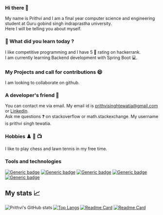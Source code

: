 ### Hi there 👋
My name is Prithvi and I am a final year computer science and engineering student at Guru gobind singh indraprastha university.  
Here I will be telling you about myself.  

###  🔭 What did you learn today ?
I like competitive programming and I have 5 🌟 rating on hackerrank.  
I am currently learning Backend development with Spring Boot 💻.

### My Projects and call for contributions 😄
I am looking to collaborate on github.

### A developer's friend 👼
You can contact me via email. My email id is prithvisinghtewatia@gmail.com  
or [Linkedin](https://www.linkedin.com/in/prithvi-singh-tewatia-0161b5171/).   
Ask me questions ❓ on stackoverflow or math.stackexchange. My username is prithvi singh tewatia.  

### Hobbies ♟️ 🎾 📺 
I like to play chess and lawn tennis in my free time.  

### Tools and technologies
[![Generic badge](https://img.shields.io/badge/OS-Linux-<green>.svg)](https://shields.io/)
[![Generic badge](https://img.shields.io/badge/Code-C-<blue>.svg)](https://shields.io/)
[![Generic badge](https://img.shields.io/badge/Code-Cpp-<blue>.svg)](https://shields.io/)
[![Generic badge](https://img.shields.io/badge/Code-java-<green>.svg)](https://shields.io/)
[![Generic badge](https://img.shields.io/badge/Code-python-<green>.svg)](https://shields.io/)

## My stats 📈

![Prithvi's GitHub stats](https://github-readme-stats.vercel.app/api?username=prithvitewatia&show_icons=true&theme=tokyonight)
[![Top Langs](https://github-readme-stats.vercel.app/api/top-langs/?username=prithvitewatia&layout=compact)](https://github.com/prithvitewatia/github-readme-stats)
[![Readme Card](https://github-readme-stats.vercel.app/api/pin/?username=prithvitewatia&repo=matrix_h)](https://github.com/prithvitewatia/matrix_h)
[![Readme Card](https://github-readme-stats.vercel.app/api/pin/?username=prithvitewatia&repo=Advclic)](https://github.com/prithvitewatia/Advclic)

